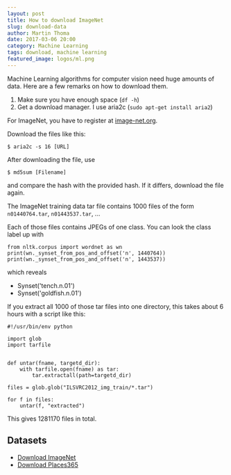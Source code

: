```yaml
---
layout: post
title: How to download ImageNet
slug: download-data
author: Martin Thoma
date: 2017-03-06 20:00
category: Machine Learning
tags: download, machine learning
featured_image: logos/ml.png
---
```


Machine Learning algorithms for computer vision need huge amounts of data.
Here are a few remarks on how to download them.

1. Make sure you have enough space (`df -h`)
2. Get a download manager. I use aria2c (`sudo apt-get install aria2`)

For ImageNet, you have to register at [image-net.org](http://image-net.org/).

Download the files like this:

```
$ aria2c -s 16 [URL]
```

After downloading the file, use

```
$ md5sum [Filename]
```

and compare the hash with the provided hash. If it differs, download the file
again.

The ImageNet training data tar file contains 1000&nbsp;files of the form
`n01440764.tar`, `n01443537.tar`, ...

Each of those files contains JPEGs of one class. You can look the class label
up with

```
from nltk.corpus import wordnet as wn
print(wn._synset_from_pos_and_offset('n', 1440764))
print(wn._synset_from_pos_and_offset('n', 1443537))
```

which reveals

<ul>
    <li>Synset('tench.n.01')</li>
    <li>Synset('goldfish.n.01')</li>
</ul>

If you extract all 1000 of those tar files into one directory, this takes about
6 hours with a script like this:

```
#!/usr/bin/env python

import glob
import tarfile


def untar(fname, targetd_dir):
    with tarfile.open(fname) as tar:
        tar.extractall(path=targetd_dir)

files = glob.glob("ILSVRC2012_img_train/*.tar")

for f in files:
    untar(f, "extracted")
```

This gives 1281170 files in total.


## Datasets

* [Download ImageNet](http://image-net.org/download-images)
* [Download Places365](http://places2.csail.mit.edu/download.html)